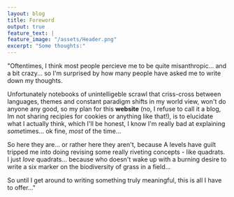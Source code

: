 ```yaml
---
layout: blog
title: Foreword
output: true
feature_text: |
feature_image: "/assets/Header.png"
excerpt: "Some thoughts:"
---  
```

"Oftentimes, I think most people percieve me to be quite     misanthropic... and a bit crazy... so I'm surprised by how many people have asked me to write down my thoughts.

Unfortunately notebooks of unintelligeble scrawl that criss-cross between languages, themes and constant paradigm shifts in my world view, won't do anyone any good, so my plan for this **website** (no, I refuse to call it a blog, Im not sharing recipies for cookies or anything like that!), is to elucidate what I actually think, which I'll be honest, I know I'm really bad at explaining *some*times... ok fine, *most* of the time...

So here they are... or rather here they aren't, because A levels have guilt tripped me into doing revising some really riveting concepts - like quadrats. I just *love* quadrats... because who doesn't wake up with a burning desire to write a six marker on the biodiversity of grass in a field... 

So until I get around to writing something truly meaningful, this is all I have to offer..."
